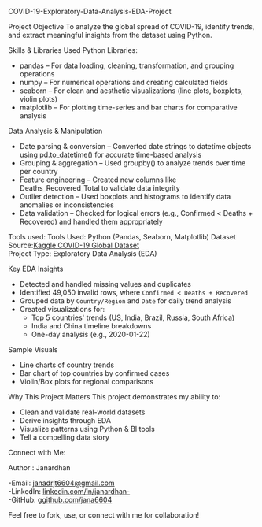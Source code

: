 COVID-19-Exploratory-Data-Analysis-EDA-Project

Project Objective
To analyze the global spread of COVID-19, identify trends, and extract meaningful insights from the dataset using Python.

Skills & Libraries Used
Python Libraries:
 - pandas – For data loading, cleaning, transformation, and grouping operations
 - numpy – For numerical operations and creating calculated fields
 - seaborn – For clean and aesthetic visualizations (line plots, boxplots, violin plots)
 - matplotlib – For plotting time-series and bar charts for comparative analysis
   
Data Analysis & Manipulation
 - Date parsing & conversion – Converted date strings to datetime objects using pd.to_datetime() for accurate time-based analysis
 - Grouping & aggregation – Used groupby() to analyze trends over time per country
 - Feature engineering – Created new columns like Deaths_Recovered_Total to validate data integrity
 - Outlier detection – Used boxplots and histograms to identify data anomalies or inconsistencies
 - Data validation – Checked for logical errors (e.g., Confirmed < Deaths + Recovered) and handled them appropriately

Tools used:
Tools Used: Python (Pandas, Seaborn, Matplotlib)
Dataset Source:[Kaggle COVID-19 Global Dataset](https://www.kaggle.com/)  
Project Type: Exploratory Data Analysis (EDA)

Key EDA Insights

- Detected and handled missing values and duplicates
- Identified 49,050 invalid rows, where `Confirmed < Deaths + Recovered`
- Grouped data by `Country/Region` and `Date` for daily trend analysis
- Created visualizations for:
   - Top 5 countries' trends (US, India, Brazil, Russia, South Africa)
   - India and China timeline breakdowns
   - One-day analysis (e.g., 2020-01-22)

Sample Visuals
-  Line charts of country trends  
-  Bar chart of top countries by confirmed cases  
-  Violin/Box plots for regional comparisons

Why This Project Matters
This project demonstrates my ability to:
- Clean and validate real-world datasets
- Derive insights through EDA
- Visualize patterns using Python & BI tools
- Tell a compelling data story

Connect with Me:

Author : Janardhan
  
-Email: janadrjt6604@gmail.com  
-LinkedIn: [linkedin.com/in/janardhan-](https://www.linkedin.com/in/janardhan-)  
-GitHub: [ggithub.com/jana6604](https://github.com/jana6604)

Feel free to fork, use, or connect with me for collaboration!


